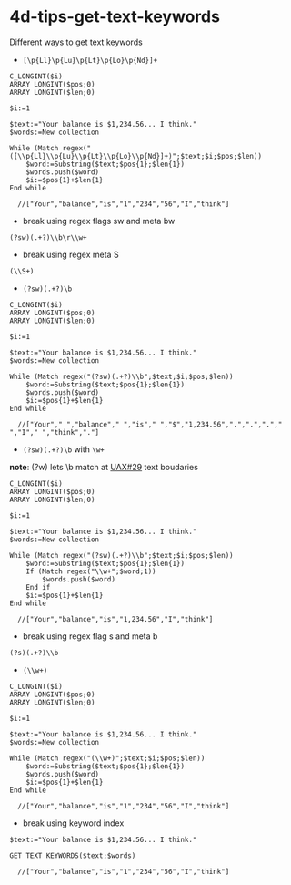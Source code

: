 # 4d-tips-get-text-keywords
Different ways to get text keywords

* `[\p{Ll}\p{Lu}\p{Lt}\p{Lo}\p{Nd}]+`

```4d
C_LONGINT($i)
ARRAY LONGINT($pos;0)
ARRAY LONGINT($len;0)

$i:=1

$text:="Your balance is $1,234.56... I think."
$words:=New collection

While (Match regex("([\\p{Ll}\\p{Lu}\\p{Lt}\\p{Lo}\\p{Nd}]+)";$text;$i;$pos;$len))
	$word:=Substring($text;$pos{1};$len{1})
	$words.push($word)
	$i:=$pos{1}+$len{1}
End while 

  //["Your","balance","is","1","234","56","I","think"]
```

* break using regex flags sw and meta bw

```
(?sw)(.+?)\\b\r\\w+
```

* break using regex meta S

```
(\\S+)
```

* `(?sw)(.+?)\b` 

```4d
C_LONGINT($i)
ARRAY LONGINT($pos;0)
ARRAY LONGINT($len;0)

$i:=1

$text:="Your balance is $1,234.56... I think."
$words:=New collection

While (Match regex("(?sw)(.+?)\\b";$text;$i;$pos;$len))
	$word:=Substring($text;$pos{1};$len{1})
	$words.push($word)
	$i:=$pos{1}+$len{1}
End while 

  //["Your"," ","balance"," ","is"," ","$","1,234.56",".",".","."," ","I"," ","think","."]
```

* `(?sw)(.+?)\b` with `\w+`

**note**: (?w) lets \b match at [UAX#29](https://www.unicode.org/reports/tr29/) text boudaries

```4d
C_LONGINT($i)
ARRAY LONGINT($pos;0)
ARRAY LONGINT($len;0)

$i:=1

$text:="Your balance is $1,234.56... I think."
$words:=New collection

While (Match regex("(?sw)(.+?)\\b";$text;$i;$pos;$len))
	$word:=Substring($text;$pos{1};$len{1})
	If (Match regex("\\w+";$word;1))
		$words.push($word)
	End if 
	$i:=$pos{1}+$len{1}
End while 

  //["Your","balance","is","1,234.56","I","think"]
```

* break using regex flag s and meta b

```
(?s)(.+?)\\b
```

* `(\\w+)`

```4d
C_LONGINT($i)
ARRAY LONGINT($pos;0)
ARRAY LONGINT($len;0)

$i:=1

$text:="Your balance is $1,234.56... I think."
$words:=New collection

While (Match regex("(\\w+)";$text;$i;$pos;$len))
	$word:=Substring($text;$pos{1};$len{1})
	$words.push($word)
	$i:=$pos{1}+$len{1}
End while 

  //["Your","balance","is","1","234","56","I","think"]
```

* break using keyword index

```4d
$text:="Your balance is $1,234.56... I think."

GET TEXT KEYWORDS($text;$words)

  //["Your","balance","is","1","234","56","I","think"]
```
